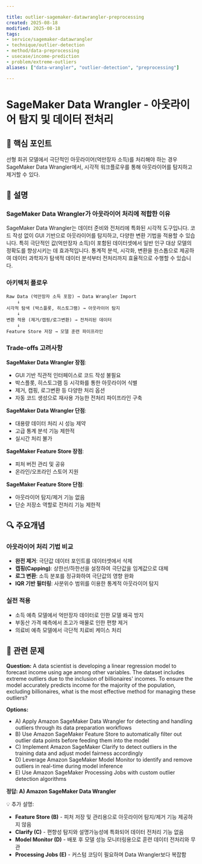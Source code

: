 ```yaml
---

title: outlier-sagemaker-datawrangler-preprocessing
created: 2025-08-18
modified: 2025-08-18
tags:
- service/sagemaker-datawrangler
- technique/outlier-detection
- method/data-preprocessing
- usecase/income-prediction
- problem/extreme-outliers
aliases: ["data-wrangler", "outlier-detection", "preprocessing"]

---
```


# SageMaker Data Wrangler - 아웃라이어 탐지 및 데이터 전처리

## 🎯 핵심 포인트

선형 회귀 모델에서 극단적인 아웃라이어(억만장자 소득)를 처리해야 하는 경우 SageMaker Data Wrangler에서, 시각적 워크플로우를 통해 아웃라이어를 탐지하고 제거할 수 있다.

## 📝 설명

### SageMaker Data Wrangler가 아웃라이어 처리에 적합한 이유

SageMaker Data Wrangler는 데이터 준비와 전처리에 특화된 시각적 도구입니다. 코드 작성 없이 GUI 기반으로 아웃라이어를 탐지하고, 다양한 변환 기법을 적용할 수 있습니다. 특히 극단적인 값(억만장자 소득)이 포함된 데이터셋에서 일반 인구 대상 모델의 정확도를 향상시키는 데 효과적입니다. 통계적 분석, 시각화, 변환을 원스톱으로 제공하여 데이터 과학자가 탐색적 데이터 분석부터 전처리까지 효율적으로 수행할 수 있습니다.

### 아키텍처 플로우

```
Raw Data (억만장자 소득 포함) → Data Wrangler Import
    ↓
시각적 탐색 (박스플롯, 히스토그램) → 아웃라이어 탐지
    ↓
변환 적용 (제거/캡핑/로그변환) → 전처리된 데이터
    ↓
Feature Store 저장 → 모델 훈련 파이프라인
```

### Trade-offs 고려사항

**SageMaker Data Wrangler 장점**:
- GUI 기반 직관적 인터페이스로 코드 작성 불필요
- 박스플롯, 히스토그램 등 시각화를 통한 아웃라이어 식별
- 제거, 캡핑, 로그변환 등 다양한 처리 옵션
- 자동 코드 생성으로 재사용 가능한 전처리 파이프라인 구축

**SageMaker Data Wrangler 단점**:
- 대용량 데이터 처리 시 성능 제약
- 고급 통계 분석 기능 제한적
- 실시간 처리 불가

**SageMaker Feature Store 장점**:
- 피처 버전 관리 및 공유
- 온라인/오프라인 스토어 지원

**SageMaker Feature Store 단점**:
- 아웃라이어 탐지/제거 기능 없음
- 단순 저장소 역할로 전처리 기능 제한적

## 🔍 주요개념

### 아웃라이어 처리 기법 비교

- **완전 제거**: 극단값 데이터 포인트를 데이터셋에서 삭제
- **캡핑(Capping)**: 상한선/하한선을 설정하여 극단값을 임계값으로 대체
- **로그 변환**: 소득 분포를 정규화하여 극단값의 영향 완화
- **IQR 기반 필터링**: 사분위수 범위를 이용한 통계적 아웃라이어 탐지

### 실전 적용

- 소득 예측 모델에서 억만장자 데이터로 인한 모델 왜곡 방지
- 부동산 가격 예측에서 초고가 매물로 인한 편향 제거
- 의료비 예측 모델에서 극단적 치료비 케이스 처리

## 📝 관련 문제

**Question:** A data scientist is developing a linear regression model to forecast income using age among other variables. The dataset includes extreme outliers due to the inclusion of billionaires' incomes. To ensure the model accurately predicts income for the majority of the population, excluding billionaires, what is the most effective method for managing these outliers?

**Options:**

- A) Apply Amazon SageMaker Data Wrangler for detecting and handling outliers through its data preparation workflows
- B) Use Amazon SageMaker Feature Store to automatically filter out outlier data points before feeding them into the model
- C) Implement Amazon SageMaker Clarify to detect outliers in the training data and adjust model fairness accordingly
- D) Leverage Amazon SageMaker Model Monitor to identify and remove outliers in real-time during model inference
- E) Use Amazon SageMaker Processing Jobs with custom outlier detection algorithms

**정답: A) Amazon SageMaker Data Wrangler**

💡 추가 설명:

- **Feature Store (B)** - 피처 저장 및 관리용으로 아웃라이어 탐지/제거 기능 제공하지 않음
- **Clarify (C)** - 편향성 탐지와 설명가능성에 특화되어 데이터 전처리 기능 없음
- **Model Monitor (D)** - 배포 후 모델 성능 모니터링용으로 훈련 데이터 전처리와 무관
- **Processing Jobs (E)** - 커스텀 코딩이 필요하며 Data Wrangler보다 복잡함